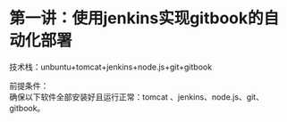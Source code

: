 # 第一讲：使用jenkins实现gitbook的自动化部署

技术栈：unbuntu+tomcat+jenkins+node.js+git+gitbook

前提条件：  
               确保以下软件全部安装好且运行正常：tomcat 、jenkins、node.js、git、gitbook。



